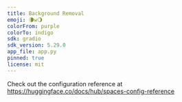 ```yaml
---
title: Background Removal
emoji: 🌘w🌖
colorFrom: purple
colorTo: indigo
sdk: gradio
sdk_version: 5.29.0
app_file: app.py
pinned: true
license: mit
---
```


Check out the configuration reference at https://huggingface.co/docs/hub/spaces-config-reference